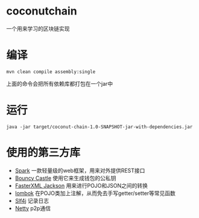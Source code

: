 # coconutchain
一个用来学习的区块链实现

# 编译

```
mvn clean compile assembly:single
```
上面的命令会把所有依赖库都打包在一个jar中

# 运行

```
java -jar target/coconut-chain-1.0-SNAPSHOT-jar-with-dependencies.jar
```

# 使用的第三方库

* [Spark](https://github.com/perwendel/spark) 一款轻量级的web框架，用来对外提供REST接口
* [Bouncy Castle](http://bouncycastle.org/java.html) 使用它来生成钱包的公私钥
* [FasterXML Jackson](https://github.com/FasterXML/jackson) 用来进行POJO和JSON之间的转换
* [lombok](https://projectlombok.org/) 在POJO类加上注解，从而免去手写getter/setter等常见函数
* [Slf4j](http://www.slf4j.org/) 记录日志
* [Netty](https://www.netty.io/) p2p通信

